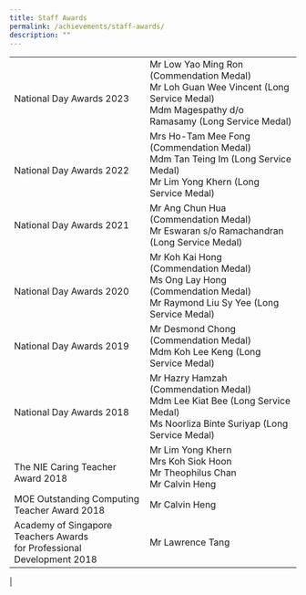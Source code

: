 ```yaml
---
title: Staff Awards
permalink: /achievements/staff-awards/
description: ""
---
```

|  |  |
|---|---|
| <br>National Day Awards 2023 | Mr Low Yao Ming Ron (Commendation Medal)<br>Mr Loh Guan Wee Vincent (Long Service Medal)<br>Mdm Magespathy d/o Ramasamy (Long Service Medal) |
| <br>National Day Awards 2022 | Mrs Ho-Tam Mee Fong (Commendation Medal)<br>Mdm Tan Teing Im (Long Service Medal)<br>Mr Lim Yong Khern (Long Service Medal) |
| National Day Awards 2021 | Mr Ang Chun Hua (Commendation Medal)<br>Mr Eswaran s/o Ramachandran (Long Service Medal) |
| <br>National Day Awards 2020 | Mr Koh Kai Hong (Commendation Medal)<br>Ms Ong Lay Hong (Commendation Medal)<br>Mr Raymond Liu Sy Yee (Long Service Medal) |
| National Day Awards 2019 | Mr Desmond Chong (Commendation Medal)<br>Mdm Koh Lee Keng (Long Service Medal) |
| <br>National Day Awards 2018 | Mr Hazry Hamzah (Commendation Medal)<br>Mdm Lee Kiat Bee (Long Service Medal)<br>Ms Noorliza Binte Suriyap (Long Service Medal)<br> |
| <br>The NIE Caring Teacher Award 2018 | Mr Lim Yong Khern<br>Mrs Koh Siok Hoon<br>Mr Theophilus Chan <br>Mr Calvin Heng |
| MOE Outstanding Computing Teacher Award 2018 | Mr Calvin Heng  |
| Academy of Singapore Teachers Awards <br>for Professional Development 2018 |  Mr Lawrence Tang  |
|